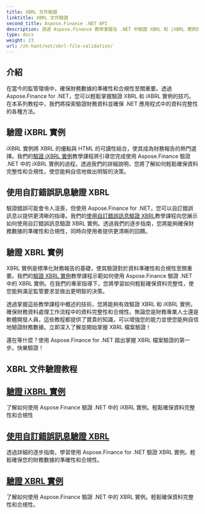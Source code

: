 ```yaml
---
title: XBRL 文件驗證
linktitle: XBRL 文件驗證
second_title: Aspose.Finance .NET API
description: 透過 Aspose.Finance 教學掌握在 .NET 中驗證 XBRL 和 iXBRL 實例的藝術。輕鬆確保資料完整性和合規性。
type: docs
weight: 23
url: /zh-hant/net/xbrl-file-validation/
---
```


## 介紹

在當今的監管環境中，確保財務數據的準確性和合規性至關重要。透過 Aspose.Finance for .NET，您可以輕鬆掌握驗證 XBRL 和 iXBRL 實例的技巧。在本系列教程中，我們將探索驗證財務資料並確保 .NET 應用程式中的資料完整性的各種方法。

## 驗證 iXBRL 實例

iXBRL 實例將 XBRL 的優點與 HTML 的可讀性結合，使其成為財務報告的熱門選擇。我們的[驗證 iXBRL 實例](./validate-ixbrl-instance/)教學課程將引導您完成使用 Aspose.Finance 驗證 .NET 中的 iXBRL 實例的過程。透過我們的詳細說明，您將了解如何輕鬆確保資料完整性和合規性，使您能夠自信地做出明智的決策。

## 使用自訂錯誤訊息驗證 XBRL

驗證錯誤可能會令人沮喪，但使用 Aspose.Finance for .NET，您可以自訂錯誤訊息以提供更清晰的指導。我們的[使用自訂錯誤訊息驗證 XBRL](./validate-xbrl-with-customized-error-message/)教學課程向您展示如何使用自訂錯誤訊息驗證 XBRL 實例。透過我們的逐步指南，您將能夠確保財務數據的準確性和合規性，同時向使用者提供更清晰的回饋。

## 驗證 XBRL 實例

XBRL 實例是標準化財務報告的基礎，使其驗證對於資料準確性和合規性至關重要。我們的[驗證 XBRL 實例](./validate-xbrl-instance/)教學課程示範如何使用 Aspose.Finance 驗證 .NET 中的 XBRL 實例。在我們的專家指導下，您將學習如何輕鬆確保資料完整性，使您能夠滿足監管要求並做出更明智的決策。

透過掌握這些教學課程中概述的技術，您將能夠有效驗證 XBRL 和 iXBRL 實例，確保財務資料處理工作流程中的資料完整性和合規性。無論您是財務專業人士還是軟體開發人員，這些教程都提供了寶貴的知識，可以增強您的能力並使您能夠自信地驗證財務數據。立即深入了解並開始掌握 XBRL 檔案驗證！

還在等什麼？使用 Aspose.Finance for .NET 踏出掌握 XBRL 檔案驗證的第一步。快樂驗證！
## XBRL 文件驗證教程
## [驗證 iXBRL 實例](./validate-ixbrl-instance/)
了解如何使用 Aspose.Finance 驗證 .NET 中的 iXBRL 實例。輕鬆確保資料完整性和合規性
## [使用自訂錯誤訊息驗證 XBRL](./validate-xbrl-with-customized-error-message/)
透過詳細的逐步指南，學習使用 Aspose.Finance for .NET 驗證 XBRL 實例。輕鬆確保您的財務數據的準確性和合規性。
## [驗證 XBRL 實例](./validate-xbrl-instance/)
了解如何使用 Aspose.Finance 驗證 .NET 中的 XBRL 實例。輕鬆確保資料完整性和合規性。